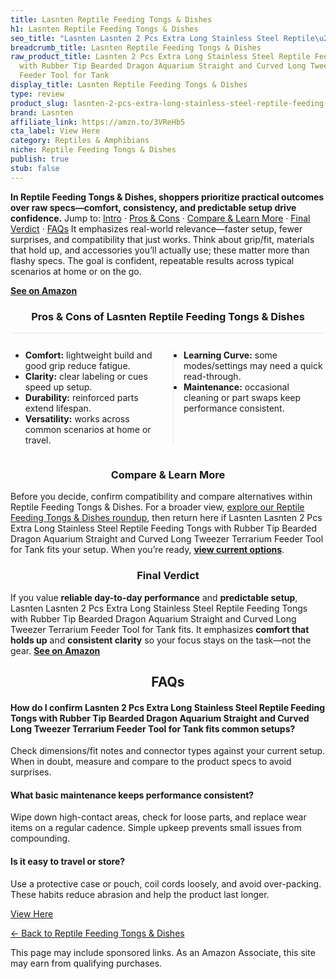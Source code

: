 ```yaml
---
title: Lasnten Reptile Feeding Tongs & Dishes
h1: Lasnten Reptile Feeding Tongs & Dishes
seo_title: "Lasnten Lasnten 2 Pcs Extra Long Stainless Steel Reptile\u2026"
breadcrumb_title: Lasnten Reptile Feeding Tongs & Dishes
raw_product_title: Lasnten 2 Pcs Extra Long Stainless Steel Reptile Feeding Tongs
  with Rubber Tip Bearded Dragon Aquarium Straight and Curved Long Tweezer Terrarium
  Feeder Tool for Tank
display_title: Lasnten Reptile Feeding Tongs & Dishes
type: review
product_slug: lasnten-2-pcs-extra-long-stainless-steel-reptile-feeding-tongs-with-rub-2b32cc9e
brand: Lasnten
affiliate_link: https://amzn.to/3VReHb5
cta_label: View Here
category: Reptiles & Amphibians
niche: Reptile Feeding Tongs & Dishes
publish: true
stub: false
---
```


<div id="intro" class="full-width"><p><strong>In Reptile Feeding Tongs & Dishes, shoppers prioritize practical outcomes over raw specs&mdash;comfort, consistency, and predictable setup drive confidence.</strong> Jump to: <a href="#intro">Intro</a> · <a href="#pros-cons">Pros &amp; Cons</a> · <a href="#compare-more">Compare &amp; Learn More</a> · <a href="#verdict">Final Verdict</a> · <a href="#faqs">FAQs</a> It emphasizes real-world relevance&mdash;faster setup, fewer surprises, and compatibility that just works. Think about grip/fit, materials that hold up, and accessories you’ll actually use; these matter more than flashy specs. The goal is confident, repeatable results across typical scenarios at home or on the go.</p><p><a href="https://amzn.to/3VReHb5" rel="nofollow sponsored noopener" target="_blank"><strong>See on Amazon</strong></a></p></div>
<h3 id="pros-cons" style="text-align:center;">Pros &amp; Cons of Lasnten Reptile Feeding Tongs & Dishes</h3>
<div class="pc-grid" style="display:grid;grid-template-columns:1fr 1fr;gap:16px;border-top:1px solid #e5e7eb;padding-top:12px;">
  <ul>
    <li><strong>Comfort:</strong> lightweight build and good grip reduce fatigue.</li>
    <li><strong>Clarity:</strong> clear labeling or cues speed up setup.</li>
    <li><strong>Durability:</strong> reinforced parts extend lifespan.</li>
    <li><strong>Versatility:</strong> works across common scenarios at home or travel.</li>
  </ul>
  <ul style="border-left:1px solid #e5e7eb;padding-left:16px;">
    <li><strong>Learning Curve:</strong> some modes/settings may need a quick read-through.</li>
    <li><strong>Maintenance:</strong> occasional cleaning or part swaps keep performance consistent.</li>
  </ul>
</div>


<h3 id="compare-more" style="text-align:center;">Compare &amp; Learn More</h3>
<p>Before you decide, confirm compatibility and compare alternatives within Reptile Feeding Tongs & Dishes. For a broader view, <a href="#">explore our Reptile Feeding Tongs & Dishes roundup</a>, then return here if Lasnten Lasnten 2 Pcs Extra Long Stainless Steel Reptile Feeding Tongs with Rubber Tip Bearded Dragon Aquarium Straight and Curved Long Tweezer Terrarium Feeder Tool for Tank fits your setup. When you’re ready, <a href="https://amzn.to/3VReHb5" rel="nofollow sponsored noopener" target="_blank"><strong>view current options</strong></a>.</p>

<h3 id="verdict" style="text-align:center;">Final Verdict</h3>
<p>If you value <strong>reliable day-to-day performance</strong> and <strong>predictable setup</strong>, Lasnten Lasnten 2 Pcs Extra Long Stainless Steel Reptile Feeding Tongs with Rubber Tip Bearded Dragon Aquarium Straight and Curved Long Tweezer Terrarium Feeder Tool for Tank fits. It emphasizes <strong>comfort that holds up</strong> and <strong>consistent clarity</strong> so your focus stays on the task&mdash;not the gear. <a href="https://amzn.to/3VReHb5" rel="nofollow sponsored noopener" target="_blank"><strong>See on Amazon</strong></a></p>

<h2 id="faqs" style="text-align:center;">FAQs</h2>
<h4><strong>How do I confirm Lasnten 2 Pcs Extra Long Stainless Steel Reptile Feeding Tongs with Rubber Tip Bearded Dragon Aquarium Straight and Curved Long Tweezer Terrarium Feeder Tool for Tank fits common setups?</strong></h4>
<p>Check dimensions/fit notes and connector types against your current setup. When in doubt, measure and compare to the product specs to avoid surprises.</p>
<h4><strong>What basic maintenance keeps performance consistent?</strong></h4>
<p>Wipe down high-contact areas, check for loose parts, and replace wear items on a regular cadence. Simple upkeep prevents small issues from compounding.</p>
<h4><strong>Is it easy to travel or store?</strong></h4>
<p>Use a protective case or pouch, coil cords loosely, and avoid over-packing. These habits reduce abrasion and help the product last longer.</p>

<p><a class="btn" href="https://amzn.to/3VReHb5" target="_blank" rel="nofollow sponsored noopener">View Here</a></p>
<p><a href="/roundups/reptiles-amphibians/reptile-feeding-tongs-dishes/">← Back to Reptile Feeding Tongs & Dishes</a></p>
<aside class="disclosure">This page may include sponsored links. As an Amazon Associate, this site may earn from qualifying purchases.</aside>
